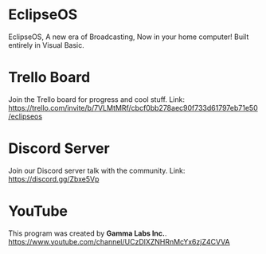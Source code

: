 
# EclipseOS
EclipseOS, A new era of Broadcasting, Now in your home computer!
Built entirely in Visual Basic.

# Trello Board
Join the Trello board for progress and cool stuff.
Link: https://trello.com/invite/b/7VLMtMRf/cbcf0bb278aec90f733d61797eb71e50/eclipseos

# Discord Server
Join our Discord server talk with the community.
Link: https://discord.gg/Zbxe5Vp

# YouTube
This program was created by **Gamma Labs Inc.**.
https://www.youtube.com/channel/UCzDlXZNHRnMcYx6zjZ4CVVA

